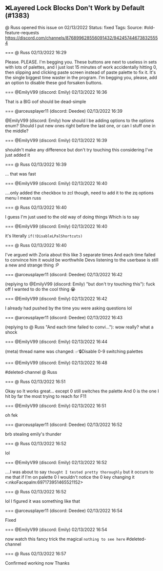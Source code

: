 ## ❌Layered Lock Blocks Don't Work by Default (#1383)
@ Russ opened this issue on 02/13/2022
Status: fixed
Tags: 
Source: #old-feature-requests https://discord.com/channels/876899628556091432/942457446738325554


=== @ Russ 02/13/2022 16:29

Please. PLEASE. I'm begging you. These buttons are next to useless in sets with lots of palettes, and I just lost 15 minutes of work accidentally hitting 0, then slipping and clicking paste screen instead of paste palette to fix it. It's the single biggest time waster in the program. I'm begging you, please, add an option to disable these god forsaken buttons.

=== @EmilyV99 (discord: Emily) 02/13/2022 16:36

That is a BIG oof
should be dead-simple

=== @arceusplayer11 (discord: Deedee) 02/13/2022 16:39

@EmilyV99 (discord: Emily) how should I be adding options to the options enum?
Should I put new ones right before the last one, or can I stuff one in the middle?

=== @EmilyV99 (discord: Emily) 02/13/2022 16:39

shouldn't make any difference
but don't try touching this
considering I've just added it

=== @ Russ 02/13/2022 16:39

... that was fast

=== @EmilyV99 (discord: Emily) 02/13/2022 16:40

....only added the checkbox to zcl though, need to add it to the zq options menu
I mean
russ

=== @ Russ 02/13/2022 16:40

I guess I'm just used to the old way of doing things
Which is to say

=== @EmilyV99 (discord: Emily) 02/13/2022 16:40

it's literally `if(!DisableLPalShortcuts)`

=== @ Russ 02/13/2022 16:40

I've argued with Zoria about this like 3 separate times
And each time failed to convince him it would be worthwhile
Devs listening to the userbase is still a new and strange thing
:P

=== @arceusplayer11 (discord: Deedee) 02/13/2022 16:42

(replying to @EmilyV99 (discord: Emily) "but don't try touching this"): fuck off I wanted to do the cool thing 😭

=== @EmilyV99 (discord: Emily) 02/13/2022 16:42

I already had pushed by the time you were asking questions
lol

=== @arceusplayer11 (discord: Deedee) 02/13/2022 16:43

(replying to @ Russ "And each time failed to convi…"): wow really? what a shock

=== @EmilyV99 (discord: Emily) 02/13/2022 16:44

(meta) thread name was changed: ✅🔒Disable 0-9 switching palettes

=== @EmilyV99 (discord: Emily) 02/13/2022 16:48

#deleted-channel @ Russ

=== @ Russ 02/13/2022 16:51

Okay so
It works great... except 0 still switches the palette
And 0 is the one I hit by far the most trying to reach for F11

=== @EmilyV99 (discord: Emily) 02/13/2022 16:51

oh fek

=== @arceusplayer11 (discord: Deedee) 02/13/2022 16:52

brb stealing emily's thunder

=== @ Russ 02/13/2022 16:52

lol

=== @EmilyV99 (discord: Emily) 02/13/2022 16:52

....I was about to say `thought I tested pretty thoroughly`
but it occurs to me
that if I'm on palette 0
I wouldn't notice the 0 key changing it
<:nkoFacepalm:697173951465521152>

=== @ Russ 02/13/2022 16:52

lol
I figured it was something like that

=== @arceusplayer11 (discord: Deedee) 02/13/2022 16:54

Fixed

=== @EmilyV99 (discord: Emily) 02/13/2022 16:54

now watch this fancy trick
the magical `nothing to see here`
#deleted-channel

=== @ Russ 02/13/2022 16:57

Confirmed working now
Thanks
